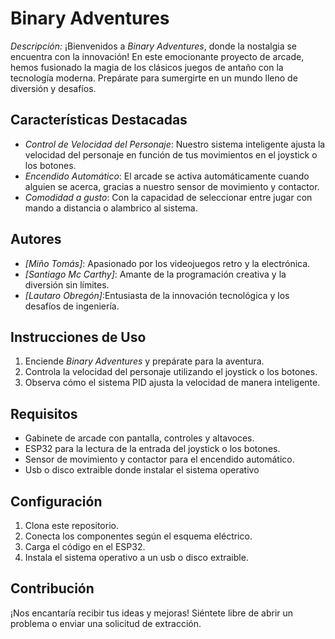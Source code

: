 
# Binary Adventures

*Descripción:*
¡Bienvenidos a *Binary Adventures*, donde la nostalgia se encuentra con la innovación! En este emocionante proyecto de arcade, hemos fusionado la magia de los clásicos juegos de antaño con la tecnología moderna. Prepárate para sumergirte en un mundo lleno de diversión y desafíos.

## Características Destacadas

- *Control de Velocidad del Personaje*: Nuestro sistema inteligente ajusta la velocidad del personaje en función de tus movimientos en el joystick o los botones.
- *Encendido Automático*: El arcade se activa automáticamente cuando alguien se acerca, gracias a nuestro sensor de movimiento y contactor.
- *Comodidad a gusto*: Con la capacidad de seleccionar entre jugar con mando a distancia o alambrico al sistema.

## Autores

- *[Miño Tomás]*: Apasionado por los videojuegos retro y la electrónica.
- *[Santiago Mc Carthy]*: Amante de la programación creativa y la diversión sin límites.
- *[Lautaro Obregón]*:Entusiasta de la innovación tecnológica y los desafíos de ingeniería. 

## Instrucciones de Uso

1. Enciende *Binary Adventures* y prepárate para la aventura.
2. Controla la velocidad del personaje utilizando el joystick o los botones.
3. Observa cómo el sistema PID ajusta la velocidad de manera inteligente.

## Requisitos

- Gabinete de arcade con pantalla, controles y altavoces.
- ESP32 para la lectura de la entrada del joystick o los botones.
- Sensor de movimiento y contactor para el encendido automático.
- Usb o disco extraible donde instalar el sistema operativo

## Configuración

1. Clona este repositorio.
2. Conecta los componentes según el esquema eléctrico.
3. Carga el código en el ESP32.
4. Instala el sistema operativo a un usb o disco extraible.

## Contribución

¡Nos encantaría recibir tus ideas y mejoras! Siéntete libre de abrir un problema o enviar una solicitud de extracción.






